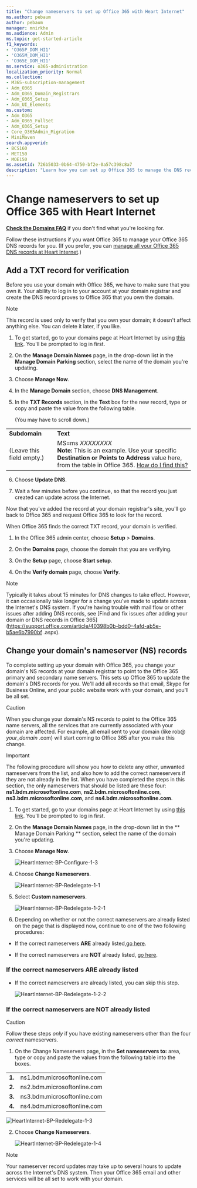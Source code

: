 ```yaml
---
title: "Change nameservers to set up Office 365 with Heart Internet"
ms.author: pebaum
author: pebaum
manager: mnirkhe
ms.audience: Admin
ms.topic: get-started-article
f1_keywords:
- 'O365P_DOM_HI1'
- 'O365M_DOM_HI1'
- 'O365E_DOM_HI1'
ms.service: o365-administration
localization_priority: Normal
ms.collection: 
- M365-subscription-management
- Adm_O365
- Adm_O365_Domain_Registrars
- Adm_O365_Setup
- Adm_UI_Elements
ms.custom:
- Adm_O365
- Adm_O365_FullSet
- Adm_O365_Setup
- Core_O365Admin_Migration
- MiniMaven
search.appverid:
- BCS160
- MET150
- MOE150
ms.assetid: 726b5033-0b64-4750-bf2e-0a57c398c8a7
description: "Learn how you can set up Office 365 to manage the DNS records of your custom domain at Heart Internet."
---
```


# Change nameservers to set up Office 365 with Heart Internet

 **[Check the Domains FAQ](../setup/domains-faq.md)** if you don't find what you're looking for. 
  
Follow these instructions if you want Office 365 to manage your Office 365 DNS records for you. (If you prefer, you can [manage all your Office 365 DNS records at Heart Internet](create-dns-records-at-heart-internet.md).)
  
    
## Add a TXT record for verification

Before you use your domain with Office 365, we have to make sure that you own it. Your ability to log in to your account at your domain registrar and create the DNS record proves to Office 365 that you own the domain.
  
> [!NOTE]
> This record is used only to verify that you own your domain; it doesn't affect anything else. You can delete it later, if you like.
  
1. To get started, go to your domains page at Heart Internet by using [this link](https://customer.heartinternet.uk/manage/login.cgi?destination=%2Fmanage%2Fmanage.cgi). You'll be prompted to log in first.
    
2. On the **Manage Domain Names** page, in the drop-down list in the **Manage Domain Parking** section, select the name of the domain you're updating.
    
3. Choose **Manage Now**.
    
4. In the **Manage Domain** section, choose **DNS Management**.
    
5. In the **TXT Records** section, in the **Text** box for the new record, type or copy and paste the value from the following table. 
    
    (You may have to scroll down.)
    
|||
|:-----|:-----|
|**Subdomain** <br/> |**Text** <br/> |
|(Leave this field empty.)  <br/> |MS=ms *XXXXXXXX* <br/> **Note:** This is an example. Use your specific **Destination or Points to Address** value here, from the table in Office 365. [How do I find this?](../get-help-with-domains/information-for-dns-records.md)      <br/>   |
   
6. Choose **Update DNS**.
    
7. Wait a few minutes before you continue, so that the record you just created can update across the Internet.
    
Now that you've added the record at your domain registrar's site, you'll go back to Office 365 and request Office 365 to look for the record.
  
When Office 365 finds the correct TXT record, your domain is verified.
  
1. In the Office 365 admin center, choose **Setup** \> **Domains**.
    
2. On the **Domains** page, choose the domain that you are verifying. 
    
3. On the **Setup** page, choose **Start setup**.
    
4. On the **Verify domain** page, choose **Verify**.
    
> [!NOTE]
> Typically it takes about 15 minutes for DNS changes to take effect. However, it can occasionally take longer for a change you've made to update across the Internet's DNS system. If you're having trouble with mail flow or other issues after adding DNS records, see [Find and fix issues after adding your domain or DNS records in Office 365](https://support.office.com/article/40398b0b-bdd0-4afd-ab5e-b5ae6b7990bf
.aspx).
  
## Change your domain's nameserver (NS) records

To complete setting up your domain with Office 365, you change your domain's NS records at your domain registrar to point to the Office 365 primary and secondary name servers. This sets up Office 365 to update the domain's DNS records for you. We'll add all records so that email, Skype for Business Online, and your public website work with your domain, and you'll be all set.
  
> [!CAUTION]
> When you change your domain's NS records to point to the Office 365 name servers, all the services that are currently associated with your domain are affected. For example, all email sent to your domain (like rob@ *your_domain*  .com) will start coming to Office 365 after you make this change.
  
> [!IMPORTANT]
> The following procedure will show you how to delete any other, unwanted nameservers from the list, and also how to add the correct nameservers if they are not already in the list. When you have completed the steps in this section, the only nameservers that should be listed are these four: **ns1.bdm.microsoftonline.com**, **ns2.bdm.microsoftonline.com**, **ns3.bdm.microsoftonline.com**, and **ns4.bdm.microsoftonline.com**.
  
1. To get started, go to your domains page at Heart Internet by using [this link](https://customer.heartinternet.uk/manage/login.cgi?destination=%2Fmanage%2Fmanage.cgi). You'll be prompted to log in first.
    
2. On the **Manage Domain Names** page, in the drop-down list in the ** Manage Domain Parking ** section, select the name of the domain you're updating.
    
3. Choose **Manage Now**.
    
    ![HeartInternet-BP-Configure-1-3](../media/51e545f1-176b-4569-b98f-bf5e673facb3.png)
  
4. Choose **Change Nameservers**.
    
    ![HeartInternet-BP-Redelegate-1-1](../media/169738f9-7c89-475f-be6a-aa0e71539f62.png)
  
5. Select **Custom nameservers**.
    
    ![HeartInternet-BP-Redelegate-1-2-1](../media/7973cf04-f17c-48cd-8826-e7c729dd31a2.png)
  
6. Depending on whether or not the correct nameservers are already listed on the page that is displayed now, continue to one of the two following procedures:
    
  - If the correct nameservers **ARE** already listed,[go here](#if-the-correct-nameservers-are-already-listed).
    
  - If the correct nameservers are **NOT** already listed, [go here](#if-the-correct-nameservers-are-not-already-listed).
    
### If the correct nameservers ARE already listed

- If the correct nameservers are already listed, you can skip this step.
    
    ![HeartInternet-BP-Redelegate-1-2-2](../media/1895aa4e-b1d9-4662-98d0-f64c070ea3ac.png)
  
### If the correct nameservers are NOT already listed

> [!CAUTION]
> Follow these steps  *only*  if you have existing nameservers other than the four  *correct*  nameservers. 
  
1. On the Change Nameservers page, in the **Set nameservers to:** area, type or copy and paste the values from the following table into the boxes. 
    
|||
|:-----|:-----|
|**1.** <br/> |ns1.bdm.microsoftonline.com  <br/> |
|**2.** <br/> |ns2.bdm.microsoftonline.com  <br/> |
|**3.** <br/> |ns3.bdm.microsoftonline.com  <br/> |
|**4.** <br/> |ns4.bdm.microsoftonline.com  <br/> |
   
   ![HeartInternet-BP-Redelegate-1-3](../media/51e45082-6461-4a70-aa57-d280aedeba1c.png)
  
2. Choose **Change Nameservers**.
    
    ![HeartInternet-BP-Redelegate-1-4](../media/1a4973f8-519b-49fb-81b5-5b9c593bdbb5.png)
  
> [!NOTE]
> Your nameserver record updates may take up to several hours to update across the Internet's DNS system. Then your Office 365 email and other services will be all set to work with your domain.